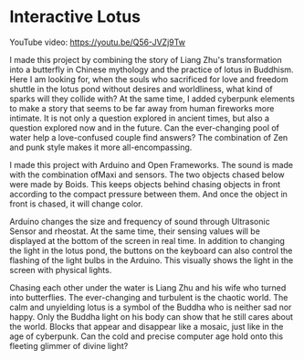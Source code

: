 # Interactive Lotus

YouTube video: https://youtu.be/Q56-JVZj9Tw

I made this project by combining the story of Liang Zhu's transformation into a butterfly in Chinese mythology and the practice of lotus in Buddhism. Here I am looking for, when the souls who sacrificed for love and freedom shuttle in the lotus pond without desires and worldliness, what kind of sparks will they collide with? 
At the same time, I added cyberpunk elements to make a story that seems to be far away from human fireworks more intimate. It is not only a question explored in ancient times, but also a question explored now and in the future. Can the ever-changing pool of water help a love-confused couple find answers? The combination of Zen and punk style makes it more all-encompassing.

I made this project with Arduino and Open Frameworks. The sound is made with the combination ofMaxi and sensors. The two objects chased below were made by Boids. This keeps objects behind chasing objects in front according to the compact pressure between them. And once the object in front is chased, it will change color. 

Arduino changes the size and frequency of sound through Ultrasonic Sensor and rheostat. At the same time, their sensing values will be displayed at the bottom of the screen in real time. In addition to changing the light in the lotus pond, the buttons on the keyboard can also control the flashing of the light bulbs in the Arduino. This visually shows the light in the screen with physical lights.

Chasing each other under the water is Liang Zhu and his wife who turned into butterflies.
The ever-changing and turbulent is the chaotic world. The calm and unyielding lotus is a symbol of the Buddha who is neither sad nor happy. Only the Buddha light on his body can show that he still cares about the world. Blocks that appear and disappear like a mosaic, just like in the age of cyberpunk. Can the cold and precise computer age hold onto this fleeting glimmer of divine light?
